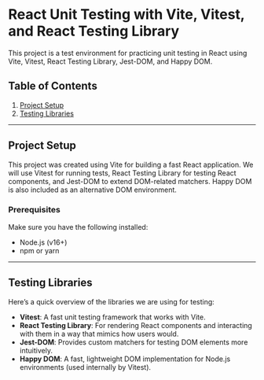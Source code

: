 # React Unit Testing with Vite, Vitest, and React Testing Library

This project is a test environment for practicing unit testing in React using Vite, Vitest, React Testing Library, Jest-DOM, and Happy DOM.

## Table of Contents

1. [Project Setup](#project-setup)
2. [Testing Libraries](#testing-libraries)

---

## Project Setup

This project was created using Vite for building a fast React application. We will use Vitest for running tests, React Testing Library for testing React components, and Jest-DOM to extend DOM-related matchers. Happy DOM is also included as an alternative DOM environment.

### Prerequisites

Make sure you have the following installed:

- Node.js (v16+)
- npm or yarn

---

## Testing Libraries

Here’s a quick overview of the libraries we are using for testing:

- **Vitest**: A fast unit testing framework that works with Vite.
- **React Testing Library**: For rendering React components and interacting with them in a way that mimics how users would.
- **Jest-DOM**: Provides custom matchers for testing DOM elements more intuitively.
- **Happy DOM**: A fast, lightweight DOM implementation for Node.js environments (used internally by Vitest).
    
